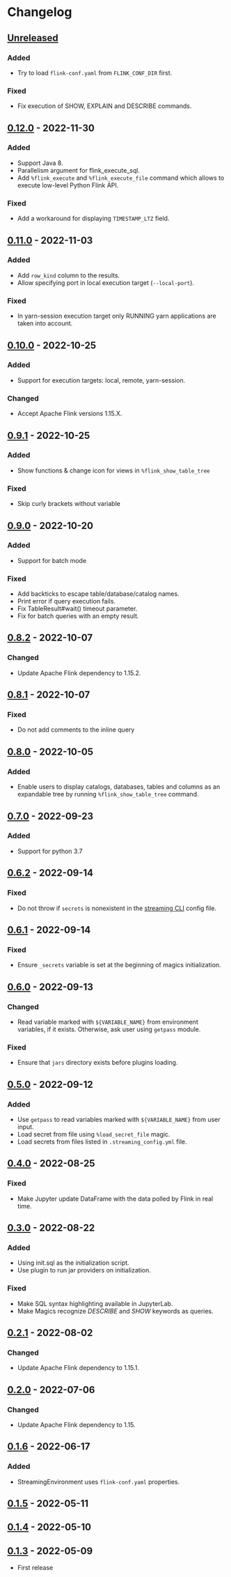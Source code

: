 # Changelog

## [Unreleased]

### Added

-   Try to load `flink-conf.yaml` from `FLINK_CONF_DIR` first.

### Fixed

-   Fix execution of SHOW, EXPLAIN and DESCRIBE commands.

## [0.12.0] - 2022-11-30

### Added

-   Support Java 8.
-   Parallelism argument for flink_execute_sql.
-   Add `%flink_execute` and `%flink_execute_file` command which allows to execute low-level Python Flink API.

### Fixed

-   Add a workaround for displaying `TIMESTAMP_LTZ` field.

## [0.11.0] - 2022-11-03

### Added

-   Add `row_kind` column to the results.
-   Allow specifying port in local execution target (`--local-port`).

### Fixed

-   In yarn-session execution target only RUNNING yarn applications are taken into account.

## [0.10.0] - 2022-10-25

### Added

-   Support for execution targets: local, remote, yarn-session.

### Changed

-   Accept Apache Flink versions 1.15.X.

## [0.9.1] - 2022-10-25

### Added

-   Show functions & change icon for views in `%flink_show_table_tree`

### Fixed

-   Skip curly brackets without variable

## [0.9.0] - 2022-10-20

### Added

-   Support for batch mode

### Fixed

-   Add backticks to escape table/database/catalog names.
-   Print error if query execution fails.
-   Fix TableResult#wait() timeout parameter.
-   Fix for batch queries with an empty result.

## [0.8.2] - 2022-10-07

### Changed

-   Update Apache Flink dependency to 1.15.2.

## [0.8.1] - 2022-10-07

### Fixed

-   Do not add comments to the inline query

## [0.8.0] - 2022-10-05

### Added

-   Enable users to display catalogs, databases, tables and columns as an expandable tree by running `%flink_show_table_tree` command.

## [0.7.0] - 2022-09-23

### Added

-   Support for python 3.7

## [0.6.2] - 2022-09-14

### Fixed

-   Do not throw if `secrets` is nonexistent in the [streaming CLI](https://github.com/getindata/streaming-cli/) config file.

## [0.6.1] - 2022-09-14

### Fixed

-   Ensure `_secrets` variable is set at the beginning of magics initialization.

## [0.6.0] - 2022-09-13

### Changed

-   Read variable marked with `${VARIABLE_NAME}` from environment variables, if it exists. Otherwise, ask user using `getpass` module.

### Fixed

-   Ensure that `jars` directory exists before plugins loading.

## [0.5.0] - 2022-09-12

### Added

-   Use `getpass` to read variables marked with `${VARIABLE_NAME}` from user input.
-   Load secret from file using `%load_secret_file` magic.
-   Load secrets from files listed in `.streaming_config.yml` file.

## [0.4.0] - 2022-08-25

### Fixed

-   Make Jupyter update DataFrame with the data polled by Flink in real time.

## [0.3.0] - 2022-08-22

### Added

-   Using init.sql as the initialization script.
-   Use plugin to run jar providers on initialization.

### Fixed

-   Make SQL syntax highlighting available in JupyterLab.
-   Make Magics recognize _DESCRIBE_ and _SHOW_ keywords as queries.

## [0.2.1] - 2022-08-02

### Changed

-   Update Apache Flink dependency to 1.15.1.

## [0.2.0] - 2022-07-06

### Changed

-   Update Apache Flink dependency to 1.15.

## [0.1.6] - 2022-06-17

### Added

-   StreamingEnvironment uses `flink-conf.yaml` properties.

## [0.1.5] - 2022-05-11

## [0.1.4] - 2022-05-10

## [0.1.3] - 2022-05-09

-   First release

[Unreleased]: https://github.com/getindata/streaming-jupyter-integrations/compare/0.12.0...HEAD

[0.12.0]: https://github.com/getindata/streaming-jupyter-integrations/compare/0.11.0...0.12.0

[0.11.0]: https://github.com/getindata/streaming-jupyter-integrations/compare/0.10.0...0.11.0

[0.10.0]: https://github.com/getindata/streaming-jupyter-integrations/compare/0.9.1...0.10.0

[0.9.1]: https://github.com/getindata/streaming-jupyter-integrations/compare/0.9.0...0.9.1

[0.9.0]: https://github.com/getindata/streaming-jupyter-integrations/compare/0.8.2...0.9.0

[0.8.2]: https://github.com/getindata/streaming-jupyter-integrations/compare/0.8.1...0.8.2

[0.8.1]: https://github.com/getindata/streaming-jupyter-integrations/compare/0.8.0...0.8.1

[0.8.0]: https://github.com/getindata/streaming-jupyter-integrations/compare/0.7.0...0.8.0

[0.7.0]: https://github.com/getindata/streaming-jupyter-integrations/compare/0.6.2...0.7.0

[0.6.2]: https://github.com/getindata/streaming-jupyter-integrations/compare/0.6.1...0.6.2

[0.6.1]: https://github.com/getindata/streaming-jupyter-integrations/compare/0.6.0...0.6.1

[0.6.0]: https://github.com/getindata/streaming-jupyter-integrations/compare/0.5.0...0.6.0

[0.5.0]: https://github.com/getindata/streaming-jupyter-integrations/compare/0.4.0...0.5.0

[0.4.0]: https://github.com/getindata/streaming-jupyter-integrations/compare/0.3.0...0.4.0

[0.3.0]: https://github.com/getindata/streaming-jupyter-integrations/compare/0.2.1...0.3.0

[0.2.1]: https://github.com/getindata/streaming-jupyter-integrations/compare/0.2.0...0.2.1

[0.2.0]: https://github.com/getindata/streaming-jupyter-integrations/compare/0.1.6...0.2.0

[0.1.6]: https://github.com/getindata/streaming-jupyter-integrations/compare/0.1.5...0.1.6

[0.1.5]: https://github.com/getindata/streaming-jupyter-integrations/compare/0.1.4...0.1.5

[0.1.4]: https://github.com/getindata/streaming-jupyter-integrations/compare/0.1.3...0.1.4

[0.1.3]: https://github.com/getindata/streaming-jupyter-integrations/compare/bfc6e43c26bfa549540e58eb24de25954540a24c...0.1.3
